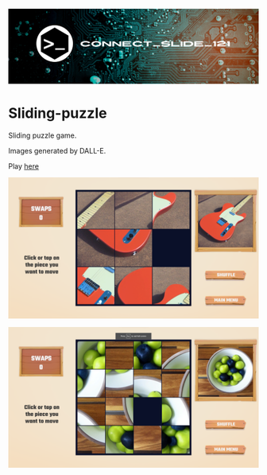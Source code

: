![alt text](https://github.com/Connectslide121/Sliding-puzzle/blob/master/Connect_banner_github.png)

# Sliding-puzzle

Sliding puzzle game.

Images generated by DALL-E.

Play [here](https://connect-slide-121.itch.io/sliding-puzzle)

![alt text](https://github.com/Connectslide121/Sliding-puzzle/blob/master/Captura%20de%20pantalla%202023-11-03%20121453.png)

![alt text](https://github.com/Connectslide121/Sliding-puzzle/blob/master/Captura%20de%20pantalla%202023-11-03%20121810.png)
